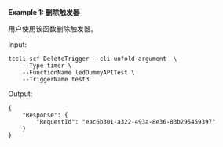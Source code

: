 **Example 1: 删除触发器**

用户使用该函数删除触发器。

Input: 

```
tccli scf DeleteTrigger --cli-unfold-argument  \
    --Type timer \
    --FunctionName ledDummyAPITest \
    --TriggerName test3
```

Output: 
```
{
    "Response": {
        "RequestId": "eac6b301-a322-493a-8e36-83b295459397"
    }
}
```

